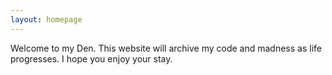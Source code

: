 ```yaml
---
layout: homepage
---
```

Welcome to my Den. This website will archive my code and madness as life progresses.
I hope you enjoy your stay.
